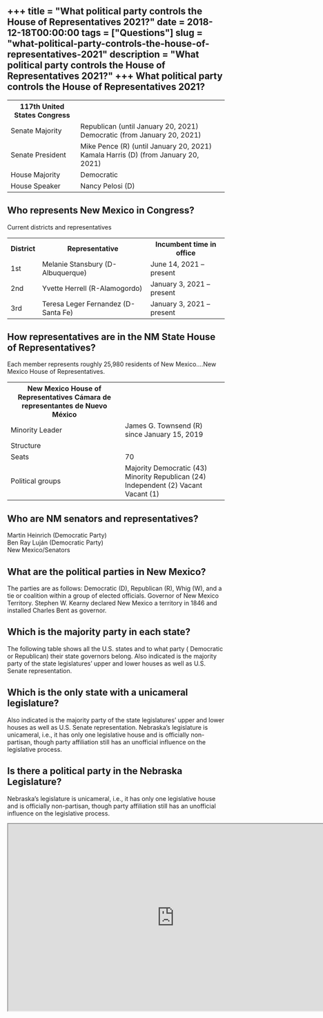 +++
title = "What political party controls the House of Representatives 2021?"
date = 2018-12-18T00:00:00
tags = ["Questions"]
slug = "what-political-party-controls-the-house-of-representatives-2021"
description = "What political party controls the House of Representatives 2021?"
+++
What political party controls the House of Representatives 2021?
----------------------------------------------------------------

<table><tr><th>117th United States Congress</th></tr><tr><td>Senate Majority</td><td>Republican (until January 20, 2021) Democratic (from January 20, 2021)</td></tr><tr><td>Senate President</td><td>Mike Pence (R) (until January 20, 2021) Kamala Harris (D) (from January 20, 2021)</td></tr><tr><td>House Majority</td><td>Democratic</td></tr><tr><td>House Speaker</td><td>Nancy Pelosi (D)</td></tr></table>

Who represents New Mexico in Congress?
--------------------------------------

Current districts and representatives

<table><tr><th>District</th><th>Representative</th><th>Incumbent time in office</th></tr><tr><td>1st</td><td>Melanie Stansbury (D-Albuquerque)</td><td>June 14, 2021 – present</td></tr><tr><td>2nd</td><td>Yvette Herrell (R-Alamogordo)</td><td>January 3, 2021 – present</td></tr><tr><td>3rd</td><td>Teresa Leger Fernandez (D-Santa Fe)</td><td>January 3, 2021 – present</td></tr></table>

How representatives are in the NM State House of Representatives?
-----------------------------------------------------------------

Each member represents roughly 25,980 residents of New Mexico….New Mexico House of Representatives.

<table><tr><th>New Mexico House of Representatives Cámara de representantes de Nuevo México</th></tr><tr><td>Minority Leader</td><td>James G. Townsend (R) since January 15, 2019</td></tr><tr><td>Structure</td></tr><tr><td>Seats</td><td>70</td></tr><tr><td>Political groups</td><td>Majority Democratic (43) Minority Republican (24) Independent (2) Vacant Vacant (1)</td></tr></table>

Who are NM senators and representatives?
----------------------------------------

 Martin Heinrich (Democratic Party)  
Ben Ray Luján (Democratic Party)  
New Mexico/Senators

What are the political parties in New Mexico?
---------------------------------------------

The parties are as follows: Democratic (D), Republican (R), Whig (W), and a tie or coalition within a group of elected officials. Governor of New Mexico Territory. Stephen W. Kearny declared New Mexico a territory in 1846 and installed Charles Bent as governor.

Which is the majority party in each state?
------------------------------------------

The following table shows all the U.S. states and to what party ( Democratic or Republican) their state governors belong. Also indicated is the majority party of the state legislatures’ upper and lower houses as well as U.S. Senate representation.

Which is the only state with a unicameral legislature?
------------------------------------------------------

Also indicated is the majority party of the state legislatures’ upper and lower houses as well as U.S. Senate representation. Nebraska’s legislature is unicameral, i.e., it has only one legislative house and is officially non-partisan, though party affiliation still has an unofficial influence on the legislative process.

Is there a political party in the Nebraska Legislature?
-------------------------------------------------------

Nebraska’s legislature is unicameral, i.e., it has only one legislative house and is officially non-partisan, though party affiliation still has an unofficial influence on the legislative process.

<iframe allow="accelerometer; autoplay; clipboard-write; encrypted-media; gyroscope; picture-in-picture" allowfullscreen="" class="__youtube_prefs__  epyt-is-override  no-lazyload" data-no-lazy="1" data-origheight="433" data-origwidth="770" data-skipgform_ajax_framebjll="" height="433" id="_ytid_68056" loading="lazy" src="https://www.youtube.com/embed/JJoDE6bxUqw?enablejsapi=1&autoplay=0&cc_load_policy=0&cc_lang_pref=&iv_load_policy=1&loop=0&modestbranding=0&rel=1&fs=1&playsinline=0&autohide=2&theme=dark&color=red&controls=1&" title="YouTube player" width="770"></iframe>